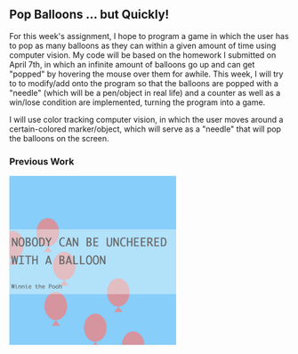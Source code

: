## Pop Balloons ... but Quickly!

For this week's assignment, I hope to program a game in which the user has to pop as many balloons as they can within a given amount of time using computer vision. My code will be based on the homework I submitted on April 7th, in which an infinite amount of balloons go up and can get "popped" by hovering the mouse over them for awhile. This week, I will try to to modify/add onto the program so that the balloons are popped with a "needle" (which will be a pen/object in real life) and  a counter as well as a win/lose condition are implemented, turning the program into a game.

I will use color tracking computer vision, in which the user moves around a certain-colored marker/object, which will serve as a "needle" that will pop the balloons on the screen.

### Previous Work

<img src="./image.png" width="300">
